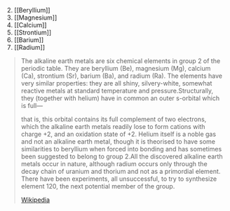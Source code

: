 
2) [[Beryllium]]
3) [[Magnesium]]
4) [[Calcium]]
5) [[Strontium]]
6) [[Barium]]
7) [[Radium]]


> The alkaline earth metals are six chemical elements in group 2 of the periodic table. They are beryllium (Be), magnesium (Mg), calcium (Ca), strontium (Sr), barium (Ba), and radium (Ra). The elements have very similar properties: they are all shiny, silvery-white, somewhat reactive metals at standard temperature and pressure.Structurally, they (together with helium) have in common an outer s-orbital which is full—
>
> that is, this orbital contains its full complement of two electrons, which the alkaline earth metals readily lose to form cations with charge +2, and an oxidation state of +2. Helium itself is a noble gas and not an alkaline earth metal, though it is theorised to have some similarities to beryllium when forced into bonding and has sometimes been suggested to belong to group 2.All the discovered alkaline earth metals occur in nature, although radium occurs only through the decay chain of uranium and thorium and not as a primordial element. There have been experiments, all unsuccessful, to try to synthesize element 120, the next potential member of the group.
>
> [Wikipedia](https://en.wikipedia.org/wiki/Alkaline%20earth%20metal)
 